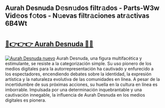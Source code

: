 ## Aurah Desnuda D𝚎sn𝚞dos filtr𝚊dos - Parts-W3w Vid𝚎os f𝚘tos - N𝚞evas filtr𝚊ciones atr𝚊ctivas 6B4Wt

# <h2><a href="http://mb5mtk.tromn.icu/?c=Aurah+Desnuda">🔗👉👉👉 Aurah Desnuda 🔗🔗</a></h2>

[![Aurah Desnuda nuevo](https://i.imgur.com/pEAQMta.gif)](http://mb5mtk.tromn.icu/?c=Aurah+Desnuda)
Aurah Desnuda, una figura multifacética y estimulante, se resiste a la categorización simple. Su uso pionero de los medios digitales para la autorrepresentación ha cautivado y enfurecido a los espectadores, encendiendo debates sobre la identidad, la expresión artística y la naturaleza evolutiva de las comunidades en línea. A pesar de la incertidumbre de sus próximas acciones, su huella en la cultura en línea es imborrable. Impulsada por una determinación inquebrantable y una cautivación innegable, la influencia de Aurah Desnuda en los medios digitales es pionera.
